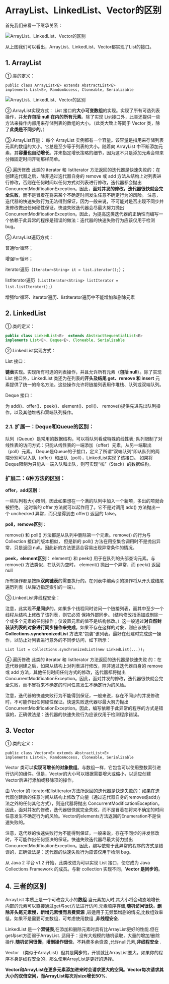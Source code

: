 #  ArrayList、LinkedList、Vector的区别



首先我们来看一下继承关系：

![ArrayList、LinkedList、Vector的区别](http://www.bcoder.top/img/2017.09.02/1.jpg)

从上图我们可以看出，ArrayList、LinkedList、Vector都实现了List的接口。

## 1. ArrayList
①.类的定义：
```
public class ArrayList<E> extends AbstractList<E>
implements List<E>, RandomAccess, Cloneable, Serializable
```

![ArrayList、LinkedList、Vector的区别](http://www.bcoder.top/img/2017.09.02/2.jpg)


②.ArrayList实现方式：
List 接口的**大小可变数组**的实现。实现了所有可选列表操作，并**允许包括 null 在内的所有元素**。除了实现 List接口外，此类还提供一些方法来操作内部用来存储列表的数组的大小。（此类大致上等同于 Vector 类，除了**此类是不同步的**。）

③.ArrayList容量：
每个 ArrayList 实例都有一个容量。该容量是指用来存储列表元素的数组的大小。它总是至少等于列表的大小。随着向 ArrayList 中不断添加元素，其**容量也自动增长**。并未指定增长策略的细节，因为这不只是添加元素会带来分摊固定时间开销那样简单。

④.遍历修改
此类的 iterator 和 listIterator 方法返回的迭代器是快速失败的：在创建迭代器之后，除非通过迭代器自身的 remove 或 add 方法从结构上对列表进行修改，否则在任何时间以任何方式对列表进行修改，迭代器都会抛出 ConcurrentModificationException。因此，**面对并发的修改，迭代器很快就会完全失败**，而不是冒着在将来某个不确定时间发生任意不确定行为的风险。 注意，迭代器的快速失败行为无法得到保证，因为一般来说，不可能对是否出现不同步并发修改做出任何硬性保证。快速失败迭代器会尽最大努力抛出 ConcurrentModificationException。因此，为提高这类迭代器的正确性而编写一个依赖于此异常的程序是错误的做法：迭代器的快速失败行为应该仅用于检测 bug。

⑤.ArrayList遍历方式：

普通for循环；

增强for循环；

iterator遍历（`Iterator<String> it = list.iterator();`）；

listIterator遍历（`ListIterator<String> listIterator = list.listIterator();`）

增强for循环、iterator遍历、listIterator遍历中不能增加和删除元素

## 2. LinkedList

①.类的定义：

```java
public class LinkedList<E>  extends AbstractSequentialList<E>
implements List<E>, Deque<E>, Cloneable, Serializable
```

②.LinkedList实现方式：

List 接口：

 **链表**实现。实现所有可选的列表操作，并且允许所有元素（**包括 null**）。除了实现 List 接口外，LinkedList 类还为在列表的**开头及结尾 get、remove 和 insert** 元素提供了统一的命名方法。这些操作允许将链接列表用作堆栈、队列或双端队列。

Deque 接口：

为 add()、offer()、peek()、element()、poll()、 remove()提供先进先出队列操作，以及其他堆栈和双端队列操作。


### 2.1. 扩展一：Deque和Queue的区别：
队列（Queue）是常用的数据结构，可以将队列看成特殊的线性表;
队列限制了对线性表的访问方式：只能从线性表的一端添加（offer）元素，从另一端取出（poll）元素。
Deque是Queue的子接口，定义了所谓“双端队列”即从队列的两端分别可以入队（offer）和出队（poll），LinkedList实现了该接口。
如果将Deque限制为只能从一端入队和出队，则可实现“栈”（Stack）的数据结构。


### 扩展二：6种方法的区别：

**offer，add区别**：

一些队列有大小限制，因此如果想在一个满的队列中加入一个新项，多出的项就会被拒绝。
这时新的 offer 方法就可以起作用了。它不是对调用 add() 方法抛出一个 unchecked 异常，而只是得到由 offer() 返回的 false。 
 
**poll，remove区别**：

remove() 和 poll() 方法都是从队列中删除第一个元素。remove() 的行为与 Collection 接口的版本相似，
但是新的 poll() 方法在用空集合调用时不是抛出异常，只是返回 null。因此新的方法更适合容易出现异常条件的情况。
 
**peek，element区别**：
element() 和 peek() 用于在队列的头部查询元素。与 remove() 方法类似，在队列为空时， element() 抛出一个异常，而 peek() 返回 null


所有操作都是按照**双向链表**的需要执行的。在列表中编索引的操作将从开头或结尾遍历列表（从靠近指定索引的一端）。

③.LinkedList非线程安全：

注意，此实现**不是同步**的。如果多个线程同时访问一个链接列表，而其中至少一个线程从结构上修改了该列表，则它必须 保持外部同步。（结构修改指添加或删除一个或多个元素的任何操作；仅设置元素的值不是结构修改。）这一般通过**对自然封装该列表的对象进行同步操作来完成**。如果不存在这样的对象，则应该使用 **Collections.synchronizedList** 方法来“包装”该列表。最好在创建时完成这一操作，以防止对列表进行意外的不同步访问，如下所示：

`List list = Collections.synchronizedList(new LinkedList(...));`

④.遍历修改
此类的 iterator 和 listIterator 方法返回的迭代器是快速失败 的：在迭代器创建之后，如果从结构上对列表进行修改，除非通过迭代器自身的 remove 或 add 方法，其他任何时间任何方式的修改，迭代器都将抛出 ConcurrentModificationException。因此，面对并发的修改，迭代器很快就会完全失败，而不冒将来不确定的时间任意发生不确定行为的风险。

注意，迭代器的快速失败行为不能得到保证，一般来说，存在不同步的并发修改时，不可能作出任何硬性保证。快速失败迭代器尽最大努力抛出 ConcurrentModificationException。因此，编写依赖于此异常的程序的方式是错误的，正确做法是：迭代器的快速失败行为应该仅用于检测程序错误。

## 3. Vector
①.类的定义：
```
public class Vector<E> extends AbstractList<E>
implements List<E>, RandomAccess, Cloneable, Serializable
```


Vector 类可以**实现可增长的对象数组**。与数组一样，它包含可以使用整数索引进行访问的组件。但是，Vector的大小可以根据需要增大或缩小，以适应创建Vector后进行添加或移除项的操作。



由 Vector 的 iterator和listIterator方法所返回的迭代器是快速失败的：如果在迭代器创建后的任意时间从结构上修改了向量（通过迭代器自身的remove或add方法之外的任何其他方式），则迭代器将抛出 ConcurrentModificationException。因此，面对并发的修改，迭代器很快就完全失败，而不是冒着在将来不确定的时间任意发生不确定行为的风险。Vector的elements方法返回的Enumeration不是快速失败的。

注意，迭代器的快速失败行为不能得到保证，一般来说，存在不同步的并发修改时，不可能作出任何坚决的保证。快速失败迭代器尽最大努力抛出 ConcurrentModificationException。因此，编写依赖于此异常的程序的方式是错误的，正确做法是：迭代器的快速失败行为应该仅用于检测 bug。


从 Java 2 平台 v1.2 开始，此类改进为可以实现 List 接口，使它成为 Java Collections Framework 的成员。与新 collection 实现不同，**Vector 是同步的**。

## 4. 三者的区别
    
ArrayList 本质上是一个可改变大小的**数组**.当元素加入时,其大小将会动态地增长.内部的元素可以直接通过get与set方法进行访问.元素顺序存储,**随机访问很快，删除非头尾元素慢，新增元素慢而且费资源** ,较适用于无频繁增删的情况,比数组效率低，如果不是需要可变数组，可考虑使用数组 ,**非线程安全**.

LinkedList 是一个**双链表**,在添加和删除元素时具有比ArrayList更好的性能.但在get与set方面弱于ArrayList. 适用于：没有大规模的随机读取，大量的增加/删除操作.**随机访问很慢，增删操作很快**，不耗费多余资源 ,允许null元素,**非线程安全** .

Vector （类似于ArrayList）但其是**同步**的，开销就比ArrayList要大。如果你的程序本身是线程安全的，那么使用ArrayList是更好的选择。

**Vector和ArrayList在更多元素添加进来时会请求更大的空间。Vector每次请求其大小的双倍空间，而ArrayList每次对size增长50%.**








